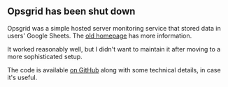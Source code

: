 ## Opsgrid has been shut down

Opsgrid was a simple hosted server monitoring service that stored data in users' Google Sheets.
The [old homepage](https://web.archive.org/web/20210119181448/https://www.opsgrid.net/) has more information.

It worked reasonably well, but I didn't want to maintain it after moving to a more sophisticated setup.

The code is available [on GitHub](https://github.com/simon-weber/opsgrid) along with some technical details, in case it's useful.
